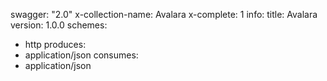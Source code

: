 swagger: "2.0"
x-collection-name: Avalara
x-complete: 1
info:
  title: Avalara
  version: 1.0.0
schemes:
- http
produces:
- application/json
consumes:
- application/json
